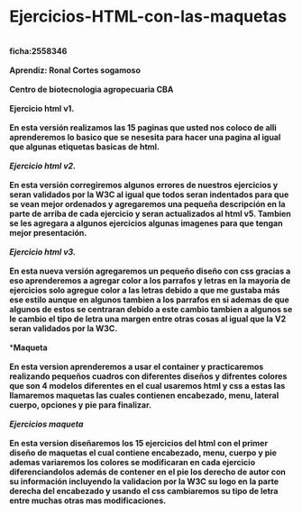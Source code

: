 # Ejercicios-HTML-con-las-maquetas
<br>**ficha:2558346**</br>
<br>**Aprendiz: Ronal Cortes sogamoso**</br>
<br>**Centro de biotecnologia agropecuaria CBA**</br>
<br>**Ejercicio html v1.**</br>
<br>**En esta versión realizamos las 15 paginas que usted nos coloco de alli aprenderemos lo basico que se  nesesita para hacer una pagina al igual que algunas etiquetas basicas de html.**</br>
<br>***Ejercicio html v2.***</br>
<br>**En esta versión corregiremos algunos errores de nuestros ejercicios y seran validados por la W3C al igual que todos seran indentados para que se vean mejor ordenados y agregaremos una pequeña descripción en la parte de arriba de cada ejercicio  y seran actualizados al html v5. Tambien  se les agregara a algunos ejercicios algunas imagenes para que tengan  mejor presentación.**</br>
<br>***Ejercicio html v3.***</br>
<br>**En esta nueva versión agregaremos un pequeño diseño con css gracias a eso aprenderemos a agregar color a los parrafos y letras en la mayoria de ejercicios solo agregue color a las letras debido a que me gustaba más ese estilo aunque en algunos tambien a los parrafos en si ademas de que algunos de estos se centraran debido a este cambio tambien a algunos se le cambio el tipo de letra una margen entre otras cosas al igual que la V2 seran validados por la W3C.**</br>
<br>***Maqueta**</br>
<br>**En esta version aprenderemos a usar el container y practicaremos realizando pequeños cuadros con diferentes  diseños y difrentes colores que son 4 modelos diferentes en el cual usaremos html y css a estas las llamaremos maquetas las cuales contienen encabezado, menu, lateral cuerpo, opciones y pie para finalizar.**</br>
<br>***Ejercicios maqueta***</Br>
<br>**En esta version diseñaremos los 15 ejercicios del html con el primer diseño de maquetas el cual contiene encabezado, menu, cuerpo y pie ademas variaremos los colores se modificaran en cada ejercicio diferenciandolos además de contener en el pie los derecho de autor con su información incluyendo la validacion por la W3C su logo en la parte derecha del encabezado y usando el css cambiaremos su tipo de letra entre muchas otras mas modificaciones.**</br>
